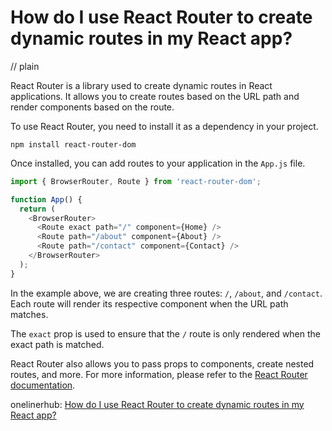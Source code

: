 # How do I use React Router to create dynamic routes in my React app?
// plain

React Router is a library used to create dynamic routes in React applications. It allows you to create routes based on the URL path and render components based on the route.

To use React Router, you need to install it as a dependency in your project.

```
npm install react-router-dom
```

Once installed, you can add routes to your application in the `App.js` file.

```js
import { BrowserRouter, Route } from 'react-router-dom';

function App() {
  return (
    <BrowserRouter>
      <Route exact path="/" component={Home} />
      <Route path="/about" component={About} />
      <Route path="/contact" component={Contact} />
    </BrowserRouter>
  );
}
```

In the example above, we are creating three routes: `/`, `/about`, and `/contact`. Each route will render its respective component when the URL path matches.

The `exact` prop is used to ensure that the `/` route is only rendered when the exact path is matched.

React Router also allows you to pass props to components, create nested routes, and more. For more information, please refer to the [React Router documentation](https://reacttraining.com/react-router/web/guides/quick-start).

onelinerhub: [How do I use React Router to create dynamic routes in my React app?](https://onelinerhub.com/reactjs/how-do-i-use-react-router-to-create-dynamic-routes-in-my-react-app)